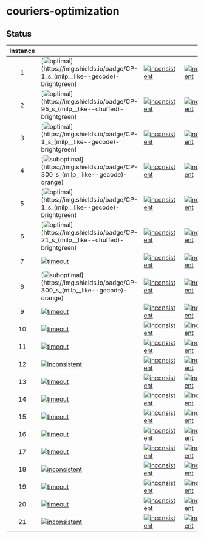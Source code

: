 # couriers-optimization


## Status
<!-- Do NOT remove the comments below -->
<!-- begin-status -->
| Instance |  |  |  |  |
|:-:| ---|---|---|---|
| 1 | [![optimal](https://img.shields.io/badge/CP-1_s_(milp__like--gecode)-brightgreen)](https://img.shields.io/badge/CP-1_s_(milp__like--gecode)-brightgreen) | [![inconsistent](https://img.shields.io/badge/SAT-Inconsistent-red)](https://img.shields.io/badge/SAT-Inconsistent-red) | [![inconsistent](https://img.shields.io/badge/SMT-Inconsistent-red)](https://img.shields.io/badge/SMT-Inconsistent-red) | [![inconsistent](https://img.shields.io/badge/MILP-Inconsistent-red)](https://img.shields.io/badge/MILP-Inconsistent-red) | 
| 2 | [![optimal](https://img.shields.io/badge/CP-95_s_(milp__like--chuffed)-brightgreen)](https://img.shields.io/badge/CP-95_s_(milp__like--chuffed)-brightgreen) | [![inconsistent](https://img.shields.io/badge/SAT-Inconsistent-red)](https://img.shields.io/badge/SAT-Inconsistent-red) | [![inconsistent](https://img.shields.io/badge/SMT-Inconsistent-red)](https://img.shields.io/badge/SMT-Inconsistent-red) | [![inconsistent](https://img.shields.io/badge/MILP-Inconsistent-red)](https://img.shields.io/badge/MILP-Inconsistent-red) | 
| 3 | [![optimal](https://img.shields.io/badge/CP-1_s_(milp__like--gecode)-brightgreen)](https://img.shields.io/badge/CP-1_s_(milp__like--gecode)-brightgreen) | [![inconsistent](https://img.shields.io/badge/SAT-Inconsistent-red)](https://img.shields.io/badge/SAT-Inconsistent-red) | [![inconsistent](https://img.shields.io/badge/SMT-Inconsistent-red)](https://img.shields.io/badge/SMT-Inconsistent-red) | [![inconsistent](https://img.shields.io/badge/MILP-Inconsistent-red)](https://img.shields.io/badge/MILP-Inconsistent-red) | 
| 4 | [![suboptimal](https://img.shields.io/badge/CP-300_s_(milp__like--gecode)-orange)](https://img.shields.io/badge/CP-300_s_(milp__like--gecode)-orange) | [![inconsistent](https://img.shields.io/badge/SAT-Inconsistent-red)](https://img.shields.io/badge/SAT-Inconsistent-red) | [![inconsistent](https://img.shields.io/badge/SMT-Inconsistent-red)](https://img.shields.io/badge/SMT-Inconsistent-red) | [![inconsistent](https://img.shields.io/badge/MILP-Inconsistent-red)](https://img.shields.io/badge/MILP-Inconsistent-red) | 
| 5 | [![optimal](https://img.shields.io/badge/CP-1_s_(milp__like--gecode)-brightgreen)](https://img.shields.io/badge/CP-1_s_(milp__like--gecode)-brightgreen) | [![inconsistent](https://img.shields.io/badge/SAT-Inconsistent-red)](https://img.shields.io/badge/SAT-Inconsistent-red) | [![inconsistent](https://img.shields.io/badge/SMT-Inconsistent-red)](https://img.shields.io/badge/SMT-Inconsistent-red) | [![inconsistent](https://img.shields.io/badge/MILP-Inconsistent-red)](https://img.shields.io/badge/MILP-Inconsistent-red) | 
| 6 | [![optimal](https://img.shields.io/badge/CP-21_s_(milp__like--chuffed)-brightgreen)](https://img.shields.io/badge/CP-21_s_(milp__like--chuffed)-brightgreen) | [![inconsistent](https://img.shields.io/badge/SAT-Inconsistent-red)](https://img.shields.io/badge/SAT-Inconsistent-red) | [![inconsistent](https://img.shields.io/badge/SMT-Inconsistent-red)](https://img.shields.io/badge/SMT-Inconsistent-red) | [![inconsistent](https://img.shields.io/badge/MILP-Inconsistent-red)](https://img.shields.io/badge/MILP-Inconsistent-red) | 
| 7 | [![timeout](https://img.shields.io/badge/CP-Timeout-lightgray)](https://img.shields.io/badge/CP-Timeout-lightgray) | [![inconsistent](https://img.shields.io/badge/SAT-Inconsistent-red)](https://img.shields.io/badge/SAT-Inconsistent-red) | [![inconsistent](https://img.shields.io/badge/SMT-Inconsistent-red)](https://img.shields.io/badge/SMT-Inconsistent-red) | [![inconsistent](https://img.shields.io/badge/MILP-Inconsistent-red)](https://img.shields.io/badge/MILP-Inconsistent-red) | 
| 8 | [![suboptimal](https://img.shields.io/badge/CP-300_s_(milp__like--gecode)-orange)](https://img.shields.io/badge/CP-300_s_(milp__like--gecode)-orange) | [![inconsistent](https://img.shields.io/badge/SAT-Inconsistent-red)](https://img.shields.io/badge/SAT-Inconsistent-red) | [![inconsistent](https://img.shields.io/badge/SMT-Inconsistent-red)](https://img.shields.io/badge/SMT-Inconsistent-red) | [![inconsistent](https://img.shields.io/badge/MILP-Inconsistent-red)](https://img.shields.io/badge/MILP-Inconsistent-red) | 
| 9 | [![timeout](https://img.shields.io/badge/CP-Timeout-lightgray)](https://img.shields.io/badge/CP-Timeout-lightgray) | [![inconsistent](https://img.shields.io/badge/SAT-Inconsistent-red)](https://img.shields.io/badge/SAT-Inconsistent-red) | [![inconsistent](https://img.shields.io/badge/SMT-Inconsistent-red)](https://img.shields.io/badge/SMT-Inconsistent-red) | [![inconsistent](https://img.shields.io/badge/MILP-Inconsistent-red)](https://img.shields.io/badge/MILP-Inconsistent-red) | 
| 10 | [![timeout](https://img.shields.io/badge/CP-Timeout-lightgray)](https://img.shields.io/badge/CP-Timeout-lightgray) | [![inconsistent](https://img.shields.io/badge/SAT-Inconsistent-red)](https://img.shields.io/badge/SAT-Inconsistent-red) | [![inconsistent](https://img.shields.io/badge/SMT-Inconsistent-red)](https://img.shields.io/badge/SMT-Inconsistent-red) | [![inconsistent](https://img.shields.io/badge/MILP-Inconsistent-red)](https://img.shields.io/badge/MILP-Inconsistent-red) | 
| 11 | [![timeout](https://img.shields.io/badge/CP-Timeout-lightgray)](https://img.shields.io/badge/CP-Timeout-lightgray) | [![inconsistent](https://img.shields.io/badge/SAT-Inconsistent-red)](https://img.shields.io/badge/SAT-Inconsistent-red) | [![inconsistent](https://img.shields.io/badge/SMT-Inconsistent-red)](https://img.shields.io/badge/SMT-Inconsistent-red) | [![inconsistent](https://img.shields.io/badge/MILP-Inconsistent-red)](https://img.shields.io/badge/MILP-Inconsistent-red) | 
| 12 | [![inconsistent](https://img.shields.io/badge/CP-Inconsistent-red)](https://img.shields.io/badge/CP-Inconsistent-red) | [![inconsistent](https://img.shields.io/badge/SAT-Inconsistent-red)](https://img.shields.io/badge/SAT-Inconsistent-red) | [![inconsistent](https://img.shields.io/badge/SMT-Inconsistent-red)](https://img.shields.io/badge/SMT-Inconsistent-red) | [![inconsistent](https://img.shields.io/badge/MILP-Inconsistent-red)](https://img.shields.io/badge/MILP-Inconsistent-red) | 
| 13 | [![timeout](https://img.shields.io/badge/CP-Timeout-lightgray)](https://img.shields.io/badge/CP-Timeout-lightgray) | [![inconsistent](https://img.shields.io/badge/SAT-Inconsistent-red)](https://img.shields.io/badge/SAT-Inconsistent-red) | [![inconsistent](https://img.shields.io/badge/SMT-Inconsistent-red)](https://img.shields.io/badge/SMT-Inconsistent-red) | [![inconsistent](https://img.shields.io/badge/MILP-Inconsistent-red)](https://img.shields.io/badge/MILP-Inconsistent-red) | 
| 14 | [![timeout](https://img.shields.io/badge/CP-Timeout-lightgray)](https://img.shields.io/badge/CP-Timeout-lightgray) | [![inconsistent](https://img.shields.io/badge/SAT-Inconsistent-red)](https://img.shields.io/badge/SAT-Inconsistent-red) | [![inconsistent](https://img.shields.io/badge/SMT-Inconsistent-red)](https://img.shields.io/badge/SMT-Inconsistent-red) | [![inconsistent](https://img.shields.io/badge/MILP-Inconsistent-red)](https://img.shields.io/badge/MILP-Inconsistent-red) | 
| 15 | [![timeout](https://img.shields.io/badge/CP-Timeout-lightgray)](https://img.shields.io/badge/CP-Timeout-lightgray) | [![inconsistent](https://img.shields.io/badge/SAT-Inconsistent-red)](https://img.shields.io/badge/SAT-Inconsistent-red) | [![inconsistent](https://img.shields.io/badge/SMT-Inconsistent-red)](https://img.shields.io/badge/SMT-Inconsistent-red) | [![inconsistent](https://img.shields.io/badge/MILP-Inconsistent-red)](https://img.shields.io/badge/MILP-Inconsistent-red) | 
| 16 | [![timeout](https://img.shields.io/badge/CP-Timeout-lightgray)](https://img.shields.io/badge/CP-Timeout-lightgray) | [![inconsistent](https://img.shields.io/badge/SAT-Inconsistent-red)](https://img.shields.io/badge/SAT-Inconsistent-red) | [![inconsistent](https://img.shields.io/badge/SMT-Inconsistent-red)](https://img.shields.io/badge/SMT-Inconsistent-red) | [![inconsistent](https://img.shields.io/badge/MILP-Inconsistent-red)](https://img.shields.io/badge/MILP-Inconsistent-red) | 
| 17 | [![timeout](https://img.shields.io/badge/CP-Timeout-lightgray)](https://img.shields.io/badge/CP-Timeout-lightgray) | [![inconsistent](https://img.shields.io/badge/SAT-Inconsistent-red)](https://img.shields.io/badge/SAT-Inconsistent-red) | [![inconsistent](https://img.shields.io/badge/SMT-Inconsistent-red)](https://img.shields.io/badge/SMT-Inconsistent-red) | [![inconsistent](https://img.shields.io/badge/MILP-Inconsistent-red)](https://img.shields.io/badge/MILP-Inconsistent-red) | 
| 18 | [![inconsistent](https://img.shields.io/badge/CP-Inconsistent-red)](https://img.shields.io/badge/CP-Inconsistent-red) | [![inconsistent](https://img.shields.io/badge/SAT-Inconsistent-red)](https://img.shields.io/badge/SAT-Inconsistent-red) | [![inconsistent](https://img.shields.io/badge/SMT-Inconsistent-red)](https://img.shields.io/badge/SMT-Inconsistent-red) | [![inconsistent](https://img.shields.io/badge/MILP-Inconsistent-red)](https://img.shields.io/badge/MILP-Inconsistent-red) | 
| 19 | [![timeout](https://img.shields.io/badge/CP-Timeout-lightgray)](https://img.shields.io/badge/CP-Timeout-lightgray) | [![inconsistent](https://img.shields.io/badge/SAT-Inconsistent-red)](https://img.shields.io/badge/SAT-Inconsistent-red) | [![inconsistent](https://img.shields.io/badge/SMT-Inconsistent-red)](https://img.shields.io/badge/SMT-Inconsistent-red) | [![inconsistent](https://img.shields.io/badge/MILP-Inconsistent-red)](https://img.shields.io/badge/MILP-Inconsistent-red) | 
| 20 | [![timeout](https://img.shields.io/badge/CP-Timeout-lightgray)](https://img.shields.io/badge/CP-Timeout-lightgray) | [![inconsistent](https://img.shields.io/badge/SAT-Inconsistent-red)](https://img.shields.io/badge/SAT-Inconsistent-red) | [![inconsistent](https://img.shields.io/badge/SMT-Inconsistent-red)](https://img.shields.io/badge/SMT-Inconsistent-red) | [![inconsistent](https://img.shields.io/badge/MILP-Inconsistent-red)](https://img.shields.io/badge/MILP-Inconsistent-red) | 
| 21 | [![inconsistent](https://img.shields.io/badge/CP-Inconsistent-red)](https://img.shields.io/badge/CP-Inconsistent-red) | [![inconsistent](https://img.shields.io/badge/SAT-Inconsistent-red)](https://img.shields.io/badge/SAT-Inconsistent-red) | [![inconsistent](https://img.shields.io/badge/SMT-Inconsistent-red)](https://img.shields.io/badge/SMT-Inconsistent-red) | [![inconsistent](https://img.shields.io/badge/MILP-Inconsistent-red)](https://img.shields.io/badge/MILP-Inconsistent-red) | 

<!-- end-status -->